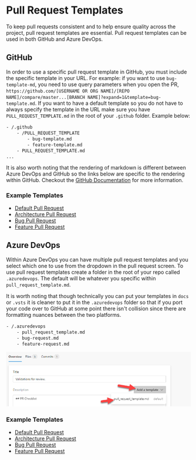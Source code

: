 # Pull Request Templates

To keep pull requests consistent and to help ensure quality across the project, pull request templates are essential. Pull request templates can be used in both GitHub and Azure DevOps.

## GitHub

In order to use a specific pull request template in GitHub, you must include the specific template in your URL. For example: if you want to use `bug-template-md`, you need to use query parameters when you open the PR, `https://github.com/[USERNAME OR ORG NAME]/[REPO NAME]/compare/master...[BRANCH NAME]?expand=1&template=bug-template.md`. If you want to have a default template so you do not have to always specify the template in the URL make sure you have `PULL_REQUEST_TEMPLATE.md` in the root of your `.github` folder. Example below:

```plaintext
- /.github
    - /PULL_REQUEST_TEMPLATE
        - bug-template.md
        - feature-template.md
    - PULL_REQUEST_TEMPLATE.md
...
```

It is also worth noting that the rendering of markdown is different between Azure DevOps and GitHub so the links below are specific to the rendering within GitHub.  Checkout the [GitHub Documentation](https://docs.github.com/en/free-pro-team@latest/github/building-a-strong-community/creating-a-pull-request-template-for-your-repository) for more information.

### Example Templates

- [Default Pull Request](./github/github-template.md)
- [Architecture Pull Request](./github/github-arch-design-pr-template.md)
- [Bug Pull Request](./github/github-arch-design-pr-template.md)
- [Feature Pull Request](./github/github-arch-design-pr-template.md)

## Azure DevOps

Within Azure DevOps you can have multiple pull request templates and you select which one to use from the dropdown in the pull request screen. To use pull request templates create a folder in the root of your repo called `.azuredevops`. The default will be whatever you specific within `pull_request_template.md`.

It is worth noting that though technically you can put your templates in `docs` or `.vsts` it is cleaner to put it in the `.azuredevops` folder so that if you port your code over to GitHub at some point there isn't collision since there are formatting nuances between the two platforms.

```plaintext
- /.azuredevops
    - pull_request_template.md
    - bug-request.md
    - feature-request.md
```

![Azure DevOps Template List](./images/azdo-template-list.png)

### Example Templates

- [Default Pull Request](./azure-devops/azure-devops-template.md)
- [Architecture Pull Request](./azure-devops/azure-devops-arch-design-pr-template.md)
- [Bug Pull Request](./azure-devops/azure-devops-arch-design-pr-template.md)
- [Feature Pull Request](./azure-devops/azure-devops-arch-design-pr-template.md)
